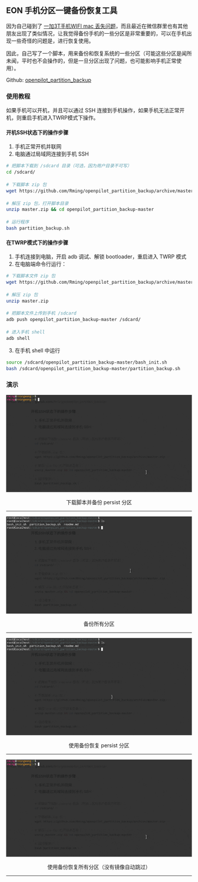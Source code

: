 ## EON 手机分区一键备份恢复工具

因为自己碰到了 [一加3T手机WIFI mac 丢失问题](Oneplus3t_wifi_mac_02_00.md)，而且最近在微信群里也有其他朋友出现了类似情况，让我觉得备份手机的一些分区是非常重要的，可以在手机出现一些奇怪的问题是，进行恢复使用。

因此，自己写了一个脚本，用来备份和恢复系统的一些分区（可能这些分区是闻所未闻，平时也不会操作的，但是一旦分区出现了问题，也可能影响手机正常使用）。


Github: [openpilot_partition_backup](https://github.com/Rming/openpilot_partition_backup)


### 使用教程

如果手机可以开机，并且可以通过 SSH 连接到手机操作，如果手机无法正常开机，则重启手机进入TWRP模式下操作。

#### 开机SSH状态下的操作步骤

1. 手机正常开机并联网
2. 电脑通过局域网连接到手机 SSH

```bash
# 把脚本下载到 /sdcard 目录（可选，因为用户目录不可写）
cd /sdcard/

# 下载脚本 zip 包
wget https://github.com/Rming/openpilot_partition_backup/archive/master.zip

# 解压 zip 包，打开脚本目录
unzip master.zip && cd openpilot_partition_backup-master

# 运行程序
bash partition_backup.sh
```


#### 在TWRP模式下的操作步骤

1. 手机连接到电脑，开启 adb 调试、解锁 bootloader，重启进入 TWRP 模式
2. 在电脑端命令行运行：
  
```bash
# 下载脚本文件 zip 包
wget https://github.com/Rming/openpilot_partition_backup/archive/master.zip

# 解压 zip 包
unzip master.zip

# 把脚本文件上传到手机 /sdcard
adb push openpilot_partition_backup-master /sdcard/

# 进入手机 shell
adb shell

```

3. 在手机 shell 中运行


```bash
source /sdcard/openpilot_partition_backup-master/bash_init.sh
bash /sdcard/openpilot_partition_backup-master/partition_backup.sh
```


### 演示

![下载脚本并备份 persist 分区](/files/1.gif)
<center>下载脚本并备份 persist 分区</center>

---------

![备份所有分区](/files/2.gif)
<center>备份所有分区</center>

---------


![使用备份恢复 persist 分区](/files/3.gif)
<center>使用备份恢复 persist 分区</center>

---------


![使用备份恢复所有分区](/files/1.gif)
<center>使用备份恢复所有分区（没有镜像自动跳过）</center>

---------


